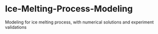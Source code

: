 # Ice-Melting-Process-Modeling
Modeling for ice melting process, with numerical solutions and experiment validations
